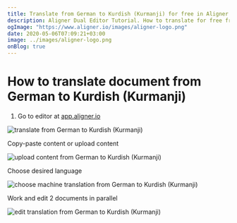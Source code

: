```yaml
---
title: Translate from German to Kurdish (Kurmanji) for free in Aligner Editor
description: Aligner Dual Editor Tutorial. How to translate for free from German to Kurdish (Kurmanji). Aligner is multilingual document management platform. 
ogImage: "https://www.aligner.io/images/aligner-logo.png"
date: 2020-05-06T07:09:21+03:00
image: ../images/aligner-logo.png
onBlog: true
---
```


# How to translate document from German to Kurdish (Kurmanji)

1. Go to editor at [app.aligner.io](https://app.aligner.io "Aligner App web page")

![translate from German to Kurdish (Kurmanji)](../aligner-blank-editor.png "translate from German to Kurdish (Kurmanji)")

Copy-paste content or upload content

![upload content from German to Kurdish (Kurmanji)](../aligner-uploaded-document.png "upload content from German to Kurdish (Kurmanji)")

Choose desired language

![choose machine translation from German to Kurdish (Kurmanji)](../aligner-language-dropdown.png "choose machine translation from German to Kurdish (Kurmanji)")

Work and edit 2 documents in parallel

![edit translation from German to Kurdish (Kurmanji)](../aligner-double-sitded-editor.png "edit translation from German to Kurdish (Kurmanji)")

